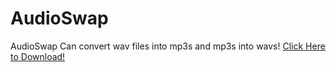# AudioSwap
AudioSwap Can convert wav files into mp3s and mp3s into wavs!
[Click Here to Download!](https://github.com/Awire9966/AudioSwap/raw/main/AudioSwap/bin/Debug/AudioSwap.exe)
